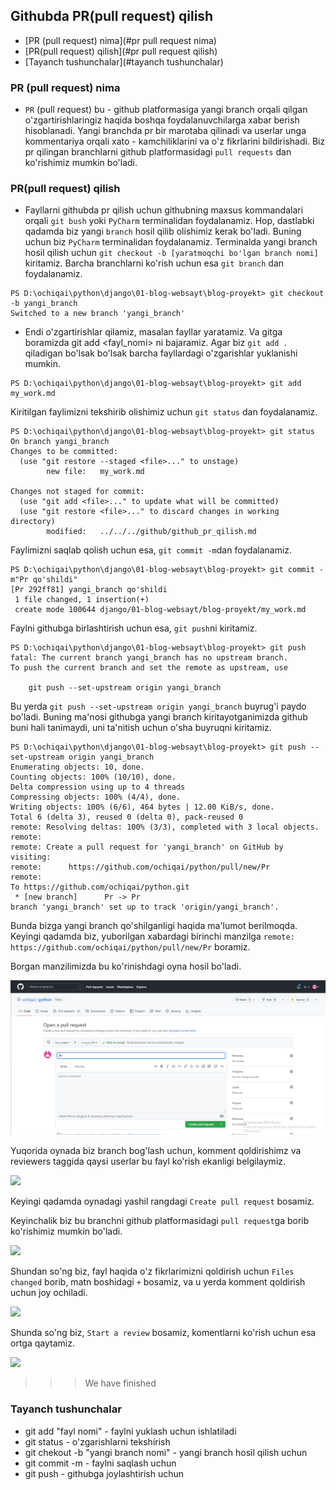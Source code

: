## Githubda PR(pull request) qilish

* [PR (pull request) nima](#pr pull request nima)
* [PR(pull request) qilish](#pr pull request qilish)
* [Tayanch tushunchalar](#tayanch tushunchalar)


### PR (pull request) nima

* `PR` (pull request) bu - github platformasiga yangi branch orqali qilgan o'zgartirishlaringiz haqida boshqa foydalanuvchilarga xabar berish hisoblanadi. Yangi branchda pr bir marotaba qilinadi va 
userlar unga kommentariya orqali xato - kamchiliklarini va o'z fikrlarini bildirishadi. Biz pr qilingan branchlarni
github platformasidagi `pull requests` dan ko'rishimiz mumkin bo'ladi. 

### PR(pull request) qilish

* Fayllarni githubda pr qilish uchun githubning maxsus kommandalari orqali `git bush` yoki `PyCharm` terminalidan foydalanamiz.
Hop, dastlabki qadamda biz yangi `branch` hosil qilib olishimiz kerak bo'ladi. Buning uchun biz `PyCharm` terminalidan foydalanamiz. 
Terminalda yangi branch hosil qilish uchun `git checkout -b [yaratmoqchi bo'lgan branch nomi]` kiritamiz.
Barcha branchlarni ko'rish uchun esa `git branch` dan foydalanamiz.
```console
PS D:\ochiqai\python\django\01-blog-websayt\blog-proyekt> git checkout -b yangi_branch
Switched to a new branch 'yangi_branch'
```
* Endi o'zgartirishlar qilamiz, masalan fayllar yaratamiz. Va gitga boramizda git add <fayl_nomi> ni bajaramiz. Agar biz `git add .` qiladigan bo'lsak bo'lsak barcha fayllardagi o'zgarishlar yuklanishi mumkin.
```console
PS D:\ochiqai\python\django\01-blog-websayt\blog-proyekt> git add my_work.md
```
Kiritilgan faylimizni tekshirib olishimiz uchun `git status` dan foydalanamiz.
```console
PS D:\ochiqai\python\django\01-blog-websayt\blog-proyekt> git status
On branch yangi_branch
Changes to be committed:
  (use "git restore --staged <file>..." to unstage)
        new file:   my_work.md

Changes not staged for commit:
  (use "git add <file>..." to update what will be committed)
  (use "git restore <file>..." to discard changes in working directory)
        modified:   ../../../github/github_pr_qilish.md
```
Faylimizni saqlab qolish uchun esa, `git commit -m`dan foydalanamiz. 

```console
PS D:\ochiqai\python\django\01-blog-websayt\blog-proyekt> git commit -m"Pr qo'shildi"
[Pr 292ff81] yangi_branch qo'shildi
 1 file changed, 1 insertion(+)
 create mode 100644 django/01-blog-websayt/blog-proyekt/my_work.md
```
Faylni githubga birlashtirish uchun esa, `git push`ni kiritamiz.

```console
PS D:\ochiqai\python\django\01-blog-websayt\blog-proyekt> git push
fatal: The current branch yangi_branch has no upstream branch.
To push the current branch and set the remote as upstream, use

    git push --set-upstream origin yangi_branch

```

Bu yerda `git push --set-upstream origin yangi_branch` buyrug'i paydo bo'ladi. Buning ma'nosi githubga yangi branch 
kiritayotganimizda github buni hali tanimaydi, uni ta'nitish uchun o'sha buyruqni kiritamiz.

```console
PS D:\ochiqai\python\django\01-blog-websayt\blog-proyekt> git push --set-upstream origin yangi_branch
Enumerating objects: 10, done.
Counting objects: 100% (10/10), done.
Delta compression using up to 4 threads
Compressing objects: 100% (4/4), done.
Writing objects: 100% (6/6), 464 bytes | 12.00 KiB/s, done.
Total 6 (delta 3), reused 0 (delta 0), pack-reused 0
remote: Resolving deltas: 100% (3/3), completed with 3 local objects.
remote:
remote: Create a pull request for 'yangi_branch' on GitHub by visiting:
remote:      https://github.com/ochiqai/python/pull/new/Pr
remote:
To https://github.com/ochiqai/python.git
 * [new branch]      Pr -> Pr
branch 'yangi_branch' set up to track 'origin/yangi_branch'.
```
Bunda bizga yangi branch qo'shilganligi haqida ma'lumot berilmoqda. Keyingi qadamda biz, yuborilgan xabardagi 
birinchi manzilga `remote:      https://github.com/ochiqai/python/pull/new/Pr` boramiz.

Borgan manzilimizda bu ko'rinishdagi oyna hosil bo'ladi.

<p>
    <img src="./images/PR_testing.png">
</p>

Yuqorida oynada biz branch bog'lash uchun, komment qoldirishimz va reviewers taggida qaysi userlar bu fayl ko'rish ekanligi belgilaymiz.

<p>
    <img src="\images\Pr_1.png">
</p>

Keyingi qadamda oynadagi  yashil rangdagi `Create pull request` bosamiz.

Keyinchalik biz bu branchni github platformasidagi `pull request`ga borib ko'rishimiz mumkin bo'ladi.

<p>
    <img src="\images\Pr_2.png"> 
</p>

Shundan so'ng biz, fayl haqida o'z fikrlarimizni qoldirish uchun `Files changed` borib, matn boshidagi `+` bosamiz, va u yerda 
komment qoldirish uchun joy ochiladi.

<p>
    <img src="\images\Pr_3.png">
</p>

Shunda so'ng biz, `Start a review` bosamiz, komentlarni ko'rish uchun esa ortga qaytamiz. 

<p>
    <img src="\images\Pr_4.png">
</p>

>>> We have finished

### Tayanch tushunchalar

<ul>
<li>git add "fayl nomi" - faylni yuklash uchun ishlatiladi</li>
<li>git status - o'zgarishlarni tekshirish</li>
<li>git chekout -b "yangi branch nomi" - yangi branch hosil qilish uchun</li>
<li>git commit -m - faylni saqlash uchun</li>
<li>git push - githubga joylashtirish uchun</li>
</ul>


